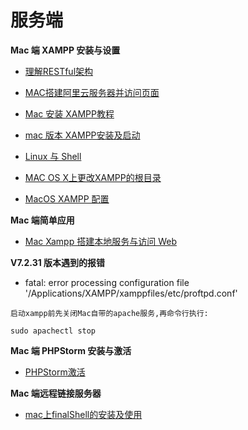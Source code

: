 # 服务端

**Mac 端 XAMPP 安装与设置**

* [理解RESTful架构](http://www.ruanyifeng.com/blog/2011/09/restful.html)

* [MAC搭建阿里云服务器并访问页面](https://blog.csdn.net/qq_36812990/article/details/101307224)

* [Mac 安装 XAMPP教程](https://www.jianshu.com/p/613a51aae849)
* [mac 版本 XAMPP安装及启动](https://www.jianshu.com/p/da48bd7c565e)

* [Linux 与 Shell](https://www.runoob.com/linux/linux-tutorial.html)


* [MAC OS X上更改XAMPP的根目录](https://www.jianshu.com/p/6644ed2b61f6)

* [MacOS XAMPP 配置](https://note.youdao.com/ynoteshare1/index.html?id=59b2742f2ddc7a4e6a8110016eb19997&type=note)

**Mac 端简单应用**

* [Mac Xampp 搭建本地服务与访问 Web](https://blog.csdn.net/lxb1113220682/article/details/89642439)



**V7.2.31 版本遇到的报错**

* fatal: error processing configuration file '/Applications/XAMPP/xamppfiles/etc/proftpd.conf'


```
启动xampp前先关闭Mac自带的apache服务,再命令行执行:

sudo apachectl stop
```


**Mac 端 PHPStorm 安装与激活**

* [PHPStorm激活](https://www.jianshu.com/p/cced71c3d82a)



**Mac 端远程链接服务器**

* [mac上finalShell的安装及使用](https://www.jianshu.com/p/334fa00eaf2b)

